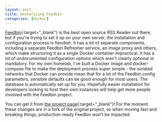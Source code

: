 ```yaml
---
layout: post
title: Dockerizing Feedbin
categories: [docker]
---
```


[Feedbin](https://github.com/feedbin/feedbin){:target="_blank"} is the best open source RSS Reader out there, but if you're trying to set it up on your own server, the installation and configuration process is fiendish. It has a lot of separate components, including a separate Feedbin Refresher service, an image proxy and others, which make structuring it as a single Docker container impractical. It has a lot of undocumented configuration options which aren't clearly optional or mandatory. For my own homelab, I've built a Docker image and docker-compose file to make the deployment process super simple - the isolated networks that Docker can provide mean that for a lot of the Feedbin config parameters, sensible defaults can be good enough for most users. The database is automatically set up for you. Hopefully easier installation for developers looking to host their own instances will help get more people involved with the Feedbin project.

You can get it from [the project page](https://github.com/rachel-sharp/freedbin){:target="_blank"}! For the moment these changes are in a fork of the original project, so when moving fast and breaking things, production-ready Feedbin won't be impacted.
